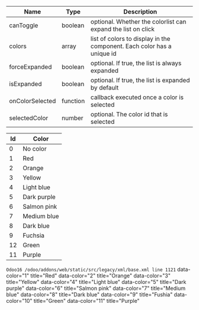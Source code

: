 | Name            | Type     | Description                                                            |
|-----------------|----------|------------------------------------------------------------------------|
| canToggle       | boolean  | optional. Whether the colorlist can expand the list on click           |
| colors          | array    | list of colors to display in the component. Each color has a unique id |
| forceExpanded   | boolean  | optional. If true, the list is always expanded                         |
| isExpanded      | boolean  | optional. If true, the list is expanded by default                     |
| onColorSelected | function | callback executed once a color is selected                             |
| selectedColor   | number   | optional. The color id that is selected                                |


| Id | Color       |
|----|-------------|
| 0  | No color    |
| 1  | Red         |
| 2  | Orange      |
| 3  | Yellow      |
| 4  | Light blue  |
| 5  | Dark purple |
| 6  | Salmon pink |
| 7  | Medium blue |
| 8  | Dark blue   |
| 9  | Fuchsia     |
| 12 | Green       |
| 11 | Purple      |

`Odoo16 /odoo/addons/web/static/src/legacy/xml/base.xml line 1121`
data-color="1" title="Red"
data-color="2" title="Orange"
data-color="3" title="Yellow"
data-color="4" title="Light blue"
data-color="5" title="Dark purple"
data-color="6" title="Salmon pink"
data-color="7" title="Medium blue"
data-color="8" title="Dark blue"
data-color="9" title="Fushia"
data-color="10" title="Green"
data-color="11" title="Purple"

